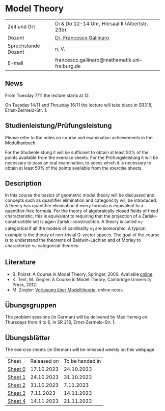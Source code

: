  
<h1> Model Theory </h1>

<table cellspacing="1" cellpadding="1" border="0" width="100%" align="center">
  <tbody>
    <tr>
    <td>Zeit und Ort </td>
    <td>Di & Do 12-14 Uhr, Hörsaal II (Albertstr. 23b)</td>
    </tr>
   <tr>
      <td>Dozent</td>
      <td><a href="https://fgallinaro.github.io/" rel="noopener" target="_blank"> Dr. Francesco Gallinaro</a></td>
    </tr>
    <tr>
      <td>Sprechstunde Dozent </td>
      <td>n. V. </td>
    </tr>
    <tr>
      <td>E-mail</td>
      <td>francesco.gallinaro@mathematik.uni-freiburg.de</td>
    </tr>
    


  </tbody>
</table>

<h2>News</h2>

 From Tuesday 7/11 the lecture starts at 12.

 On Tuesday 14/11 and Thrusday 16/11 the lecture will take place in SR318, Ernst-Zermelo-Str. 1.
 
<!--
<h2>Exams</h2> 
Notwendig sind: 
<ul> 

<li> Regelm&auml;&szlig;ige Teilnahme am w&ouml;chentlichen Tutorat (maximal zweimaliges Fehlen). </li>
<li> Erlangen von mindestens 50 Prozent der erreichbaren Punkte bei den schriftlich zu bearbeitenden &Uuml;bungsaufgaben. </li>
<li> Vorrechnen mindestens einer &Uuml;bungsaufgabe an der Tafel im Tutorat; alle m&uuml;ssen in der Lage sein, die von ihnen abgegebenen &Uuml;bungsaufgaben an der Tafel vorzurechnen. </li>

</ul>
<b>Bitte beachten Sie die weiteren Hinweise zu Studien- und
Pr&uuml;fungsleistungen im Modulhandbuch zu Ihrem Studiengang.</b>
-->

<h2>Studienleistung/Pr&uuml;fungsleistung</h2>

Please refer to the notes on course and examination achievements in the Modulhanbuch.

For the Studienleistung it will be sufficient to obtain at least 50% of the points available from the exercise sheets. For the Pr&uuml;fungsleistung it will be necessary to pass an oral examination, to acess which it is necessary to obtain at least 50% of the points available from the exercise sheets.

<!--
<h2>Anmeldung/Organisatorisches</h2>
<p>Die Anmeldung zu den Übungsgruppen erfolgt via ILIAS.
</p>
-->

<h2>Description</h2>

In this course the basics of geometric model theory will be discussed and concepts such as quantifier elimination and categoricity will be introduced.
A theory has quantifier elimination if every formula is equivalent to a quantifier-free formula. For the theory of algebraically closed fields of fixed characteristic, this is equivalent to requiring that the projection of a Zariski-constructible set is again Zariski-constructible.
A theory is called &#8501;<sub>1</sub>-categorical if all the models of cardinality &#8501;<sub>1</sub> are isomorphic. A typical example is the theory of non-trivial Q-vector spaces. The goal of the course is to understand the theorems of Baldwin-Lachlan and of Morley to characterize &#8501;<sub>1</sub>-categorical theories.

<h2>Literature</h2>

<ul>
 <li> B. Poizat: A Course in Model Theory, Springer, 2000. Available <a href="https://link.springer.com/book/10.1007/978-1-4419-8622-1">online</a>.</li>
 <li> K. Tent, M. Ziegler: A Course in Model Theory, Cambridge University Press, 2012. </li>
 <li> M. Ziegler: <a href="http://home.mathematik.uni-freiburg.de/ziegler/skripte/modell1.pdf">Vorlesung &uuml;ber Modelltheorie</a>, online notes.</li>
</ul>

<h2>Übungsgruppen</h2>

The problem sessions (in German) will be delivered by Max Herwig on Thursdays from 4 to 6, in SR 218, Ernst-Zermelo-Str. 1.

<h2>Übungsblätter</h2>

The exercise sheets (in German) will be released weekly on this webpage.

<table cellspacing="1" cellpadding="1" border="0" width="100%" align="center">
  <tbody>
    <tr>
     <td>Sheet</td>
     <td>Released on</td>
     <td>To be handed in</td>
    </tr>
    <tr>
     <td><a href="https://fgallinaro.github.io/mt_wise2324/blatt0.pdf">Sheet 0</a></td>
     <td>17.10.2023</td>
     <td>24.10.2023</td>
    </tr>
   <tr>
     <td><a href="https://fgallinaro.github.io/mt_wise2324/blatt1.pdf">Sheet 1</a></td>
     <td>24.10.2023</td>
     <td>31.10.2023</td>
    </tr>
    <tr>
     <td><a href="https://fgallinaro.github.io/mt_wise2324/blatt2.pdf">Sheet 2</a></td>
     <td>31.10.2023</td>
     <td>7.11.2023</td>
    </tr>
     <tr>
     <td><a href="https://fgallinaro.github.io/mt_wise2324/blatt3.pdf">Sheet 3</a></td>
     <td>7.11.2023</td>
     <td>14.11.2023</td>
    </tr>
   <tr>
     <td><a href="https://fgallinaro.github.io/mt_wise2324/blatt4.pdf">Sheet 4</a></td>
     <td>14.11.2023</td>
     <td>21.11.2023</td>
    </tr>
  </tbody>
</table>


<br><br><br><br><br><br><br>
  
  <html>  	
<body>
